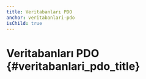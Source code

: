 ```yaml
---
title: Veritabanları PDO
anchor: veritabanlari-pdo
isChild: true
---
```


# Veritabanları PDO {#veritabanlari_pdo_title}
